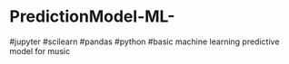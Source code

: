 # PredictionModel-ML-
#jupyter
#scilearn
#pandas
#python
#basic machine learning predictive model for music
